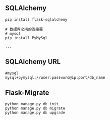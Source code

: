 
## SQLAIchemy

```
pip install flask-sqlalchemy

# 数据库之间的连接器
# mysql
pip install PyMySql

...
```

## SQLAIchemy URL

```
#mysql
mysql+pymysql://user:password@ip:port/db_name
```

## Flask-Migrate

```
python manage.py db init
python manage.py db migrate
python manage.py db upgrade
```





